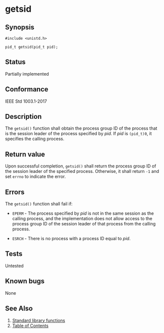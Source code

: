 # getsid

## Synopsis

`#include <unistd.h>`

`pid_t getsid(pid_t pid);`

## Status

Partially implemented

## Conformance

IEEE Std 1003.1-2017

## Description

The `getsid()` function shall obtain the process group ID of the process that is the session leader of the process
specified by _pid_. If _pid_ is `(pid_t)0`, it specifies the calling process.

## Return value

Upon successful completion, `getsid()` shall return the process group ID of the session leader of the specified process.
Otherwise, it shall return `-1` and set `errno` to indicate the error.

## Errors

The `getsid()` function shall fail if:

* `EPERM` - The process specified by _pid_ is not in the same session as the calling process, and the implementation
 does not allow access to the process group ID of the session leader of that process from the calling process.

* `ESRCH` - There is no process with a process ID equal to _pid_.

## Tests

Untested

## Known bugs

None

## See Also

1. [Standard library functions](../README.md)
2. [Table of Contents](../../../README.md)
